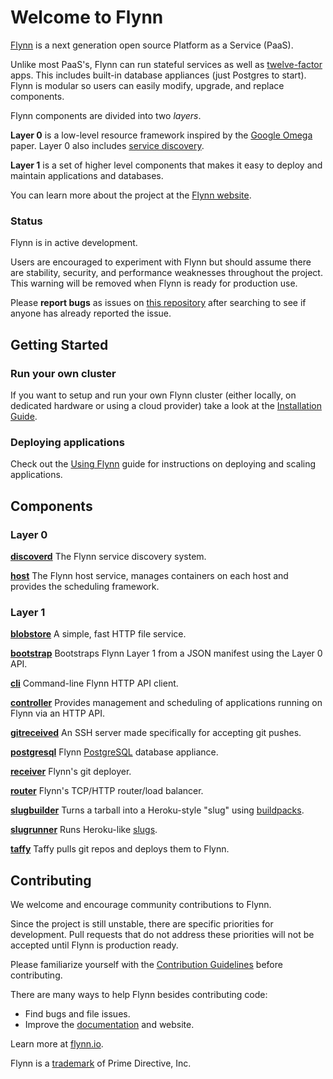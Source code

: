 # Welcome to Flynn

[Flynn](https://flynn.io) is a next generation open source Platform as a Service
(PaaS).

Unlike most PaaS's, Flynn can run stateful services as well as [twelve-factor
](http://12factor.net/) apps. This includes built-in database appliances (just
Postgres to start). Flynn is modular so users can easily modify, upgrade, and
replace components.

Flynn components are divided into two _layers_.

**Layer 0** is a low-level resource framework inspired by the [Google
Omega](http://eurosys2013.tudos.org/wp-content/uploads/2013/paper/Schwarzkopf.pdf)
paper. Layer 0 also includes [service discovery](/discoverd).

**Layer 1** is a set of higher level components that makes it easy to deploy and
maintain applications and databases.

You can learn more about the project at the [Flynn website](https://flynn.io).

### Status

Flynn is in active development.

Users are encouraged to experiment with Flynn but should assume there are
stability, security, and performance weaknesses throughout the project. This
warning will be removed when Flynn is ready for production use.

Please **report bugs** as issues on [this
repository](https://github.com/flynn/flynn/issues) after searching to see if
anyone has already reported the issue.

## Getting Started

### Run your own cluster

If you want to setup and run your own Flynn cluster (either locally, on dedicated
hardware or using a cloud provider) take a look at the
[Installation Guide](https://flynn.io/docs/installation).

### Deploying applications

Check out the [Using Flynn](https://flynn.io/docs) guide for
instructions on deploying and scaling applications.

## Components

### Layer 0

**[discoverd](/discoverd)** The Flynn service discovery system.

**[host](/host)** The Flynn host service, manages containers on each host
and provides the scheduling framework.

### Layer 1

**[blobstore](/blobstore)** A simple, fast HTTP file service.

**[bootstrap](/bootstrap)** Bootstraps Flynn Layer 1 from a JSON manifest using
the Layer 0 API.

**[cli](/cli)** Command-line Flynn HTTP API client.

**[controller](/controller)** Provides management and scheduling of applications
running on Flynn via an HTTP API.

**[gitreceived](/gitreceived)** An SSH server made specifically for accepting git pushes.

**[postgresql](/appliance/postgresql)** Flynn [PostgreSQL](http://www.postgresql.org/) database appliance.

**[receiver](/receiver)** Flynn's git deployer.

**[router](/router)** Flynn's TCP/HTTP router/load balancer.

**[slugbuilder](/slugbuilder)** Turns a tarball into a Heroku-style "slug" using
[buildpacks](https://devcenter.heroku.com/articles/buildpacks).

**[slugrunner](/slugrunner)** Runs Heroku-like
[slugs](https://devcenter.heroku.com/articles/slug-compiler).

**[taffy](/taffy)** Taffy pulls git repos and deploys them to Flynn.

## Contributing

We welcome and encourage community contributions to Flynn.

Since the project is still unstable, there are specific priorities for
development. Pull requests that do not address these priorities will not be
accepted until Flynn is production ready.

Please familiarize yourself with the [Contribution
Guidelines](https://flynn.io/docs/contributing) before contributing.

There are many ways to help Flynn besides contributing code:

 - Find bugs and file issues.
 - Improve the [documentation](https://flynn.io/docs) and website.

Learn more at [flynn.io](https://flynn.io).

Flynn is a [trademark](https://flynn.io/docs/trademark-guidelines) of Prime Directive, Inc.
